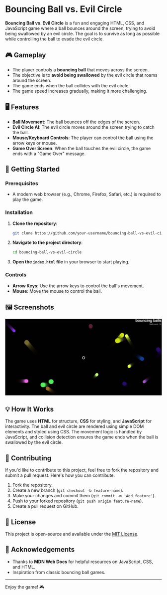 # Bouncing Ball vs. Evil Circle

**Bouncing Ball vs. Evil Circle** is a fun and engaging HTML, CSS, and JavaScript game where a ball bounces around the screen, trying to avoid being swallowed by an evil circle. The goal is to survive as long as possible while controlling the ball to evade the evil circle.

## 🎮 Gameplay

- The player controls a **bouncing ball** that moves across the screen.
- The objective is to **avoid being swallowed** by the evil circle that roams around the screen.
- The game ends when the ball collides with the evil circle.
- The game speed increases gradually, making it more challenging.

## 🖥️ Features

- **Ball Movement**: The ball bounces off the edges of the screen.
- **Evil Circle AI**: The evil circle moves around the screen trying to catch the ball.
- **Mouse/Keyboard Controls**: The player can control the ball using the arrow keys or mouse.
- **Game Over Screen**: When the ball touches the evil circle, the game ends with a "Game Over" message.

## 🚀 Getting Started

### Prerequisites

- A modern web browser (e.g., Chrome, Firefox, Safari, etc.) is required to play the game.

### Installation

1. **Clone the repository**:
    ```bash
    git clone https://github.com/your-username/bouncing-ball-vs-evil-circle.git
    ```

2. **Navigate to the project directory**:
    ```bash
    cd bouncing-ball-vs-evil-circle
    ```

3. **Open the `index.html` file** in your browser to start playing.

### Controls

- **Arrow Keys**: Use the arrow keys to control the ball's movement.
- **Mouse**: Move the mouse to control the ball.

## 🖼️ Screenshots

![Game Screenshot](screenshot.png)

## 💡 How It Works

The game uses **HTML** for structure, **CSS** for styling, and **JavaScript** for interactivity. The ball and evil circle are rendered using simple DOM elements and styled using CSS. The movement logic is handled by JavaScript, and collision detection ensures the game ends when the ball is swallowed by the evil circle.

## 📢 Contributing

If you'd like to contribute to this project, feel free to fork the repository and submit a pull request. Here's how you can contribute:

1. Fork the repository.
2. Create a new branch (`git checkout -b feature-name`).
3. Make your changes and commit them (`git commit -m 'Add feature'`).
4. Push to your forked repository (`git push origin feature-name`).
5. Create a pull request on GitHub.

## 📝 License

This project is open-source and available under the [MIT License](LICENSE).

## 🤝 Acknowledgements

- Thanks to **MDN Web Docs** for helpful resources on JavaScript, CSS, and HTML.
- Inspiration from classic bouncing ball games.

---

Enjoy the game! 🎮
